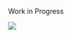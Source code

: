 Work in Progress

[![](https://data.jsdelivr.com/v1/package/npm/iterable-linq-utility/badge)](https://www.jsdelivr.com/package/npm/iterable-linq-utility)
